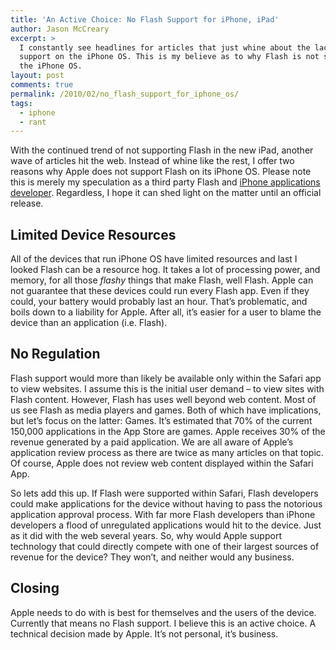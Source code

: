 ```yaml
---
title: 'An Active Choice: No Flash Support for iPhone, iPad'
author: Jason McCreary
excerpt: >
  I constantly see headlines for articles that just whine about the lack of Flash
  support on the iPhone OS. This is my believe as to why Flash is not supported in
  the iPhone OS.
layout: post
comments: true
permalink: /2010/02/no_flash_support_for_iphone_os/
tags:
  - iphone
  - rant
---
```

With the continued trend of not supporting Flash in the new iPad, another wave of articles hit the web. Instead of whine like the rest, I offer two reasons why Apple does not support Flash on its iPhone OS. Please note this is merely my speculation as a third party Flash and [iPhone applications developer][1]. Regardless, I hope it can shed light on the matter until an official release. 

## Limited Device Resources

All of the devices that run iPhone OS have limited resources and last I looked Flash can be a resource hog. It takes a lot of processing power, and memory, for all those *flashy* things that make Flash, well Flash. Apple can not guarantee that these devices could run every Flash app. Even if they could, your battery would probably last an hour. That&rsquo;s problematic, and boils down to a liability for Apple. After all, it&rsquo;s easier for a user to blame the device than an application (i.e. Flash).

## No Regulation

Flash support would more than likely be available only within the Safari app to view websites. I assume this is the initial user demand – to view sites with Flash content. However, Flash has uses well beyond web content. Most of us see Flash as media players and games. Both of which have implications, but let&rsquo;s focus on the latter: Games. It&rsquo;s estimated that 70% of the current 150,000 applications in the App Store are games. Apple receives 30% of the revenue generated by a paid application. We are all aware of Apple&rsquo;s application review process as there are twice as many articles on that topic. Of course, Apple does not review web content displayed within the Safari App.

So lets add this up. If Flash were supported within Safari, Flash developers could make applications for the device without having to pass the notorious application approval process. With far more Flash developers than iPhone developers a flood of unregulated applications would hit to the device. Just as it did with the web several years. So, why would Apple support technology that could directly compete with one of their largest sources of revenue for the device? They won&rsquo;t, and neither would any business.

## Closing

Apple needs to do with is best for themselves and the users of the device. Currently that means no Flash support. I believe this is an active choice. A technical decision made by Apple. It&rsquo;s not personal, it&rsquo;s business.

 [1]: http://iphone.pureconcepts.net
